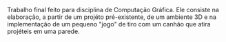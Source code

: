 Trabalho final feito para disciplina de Computação Gráfica.
Ele consiste na elaboração, a partir de um projéto pré-existente, de um ambiente 3D e na implementação de um pequeno "jogo" de tiro
com um canhão que atira projéteis em uma parede.
